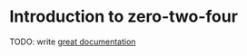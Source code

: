 # Introduction to zero-two-four

TODO: write [great documentation](http://jacobian.org/writing/what-to-write/)

